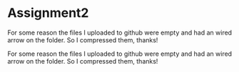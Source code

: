 # Assignment2
For some reason the files I uploaded to github were empty and had an wired arrow on the folder. So I compressed them, thanks!

For some reason the files I uploaded to github were empty and had an wired arrow on the folder. So I compressed them, thanks!

